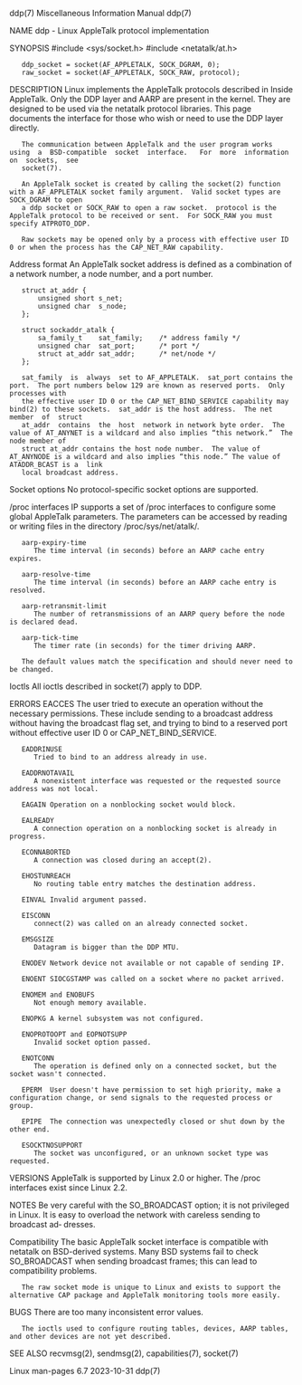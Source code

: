 ddp(7)							       Miscellaneous Information Manual								ddp(7)

NAME
       ddp - Linux AppleTalk protocol implementation

SYNOPSIS
       #include <sys/socket.h>
       #include <netatalk/at.h>

       ddp_socket = socket(AF_APPLETALK, SOCK_DGRAM, 0);
       raw_socket = socket(AF_APPLETALK, SOCK_RAW, protocol);

DESCRIPTION
       Linux  implements  the AppleTalk protocols described in Inside AppleTalk.  Only the DDP layer and AARP are present in the kernel.  They are designed to
       be used via the netatalk protocol libraries.  This page documents the interface for those who wish or need to use the DDP layer directly.

       The communication between AppleTalk and the user program works using  a	BSD-compatible	socket	interface.   For  more	information  on	 sockets,  see
       socket(7).

       An AppleTalk socket is created by calling the socket(2) function with a AF_APPLETALK socket family argument.  Valid socket types are SOCK_DGRAM to open
       a ddp socket or SOCK_RAW to open a raw socket.  protocol is the AppleTalk protocol to be received or sent.  For SOCK_RAW you must specify ATPROTO_DDP.

       Raw sockets may be opened only by a process with effective user ID 0 or when the process has the CAP_NET_RAW capability.

   Address format
       An AppleTalk socket address is defined as a combination of a network number, a node number, and a port number.

	   struct at_addr {
	       unsigned short s_net;
	       unsigned char  s_node;
	   };

	   struct sockaddr_atalk {
	       sa_family_t    sat_family;    /* address family */
	       unsigned char  sat_port;	     /* port */
	       struct at_addr sat_addr;	     /* net/node */
	   };

       sat_family  is  always  set to AF_APPLETALK.  sat_port contains the port.  The port numbers below 129 are known as reserved ports.  Only processes with
       the effective user ID 0 or the CAP_NET_BIND_SERVICE capability may bind(2) to these sockets.  sat_addr is the host address.  The net member  of	struct
       at_addr	contains  the  host  network in network byte order.  The value of AT_ANYNET is a wildcard and also implies “this network.”  The node member of
       struct at_addr contains the host node number.  The value of AT_ANYNODE is a wildcard and also implies “this node.” The value of ATADDR_BCAST is a  link
       local broadcast address.

   Socket options
       No protocol-specific socket options are supported.

   /proc interfaces
       IP supports a set of /proc interfaces to configure some global AppleTalk parameters.  The parameters can be accessed by reading or writing files in the
       directory /proc/sys/net/atalk/.

       aarp-expiry-time
	      The time interval (in seconds) before an AARP cache entry expires.

       aarp-resolve-time
	      The time interval (in seconds) before an AARP cache entry is resolved.

       aarp-retransmit-limit
	      The number of retransmissions of an AARP query before the node is declared dead.

       aarp-tick-time
	      The timer rate (in seconds) for the timer driving AARP.

       The default values match the specification and should never need to be changed.

   Ioctls
       All ioctls described in socket(7) apply to DDP.

ERRORS
       EACCES The  user	 tried	to  execute  an	 operation without the necessary permissions.  These include sending to a broadcast address without having the
	      broadcast flag set, and trying to bind to a reserved port without effective user ID 0 or CAP_NET_BIND_SERVICE.

       EADDRINUSE
	      Tried to bind to an address already in use.

       EADDRNOTAVAIL
	      A nonexistent interface was requested or the requested source address was not local.

       EAGAIN Operation on a nonblocking socket would block.

       EALREADY
	      A connection operation on a nonblocking socket is already in progress.

       ECONNABORTED
	      A connection was closed during an accept(2).

       EHOSTUNREACH
	      No routing table entry matches the destination address.

       EINVAL Invalid argument passed.

       EISCONN
	      connect(2) was called on an already connected socket.

       EMSGSIZE
	      Datagram is bigger than the DDP MTU.

       ENODEV Network device not available or not capable of sending IP.

       ENOENT SIOCGSTAMP was called on a socket where no packet arrived.

       ENOMEM and ENOBUFS
	      Not enough memory available.

       ENOPKG A kernel subsystem was not configured.

       ENOPROTOOPT and EOPNOTSUPP
	      Invalid socket option passed.

       ENOTCONN
	      The operation is defined only on a connected socket, but the socket wasn't connected.

       EPERM  User doesn't have permission to set high priority, make a configuration change, or send signals to the requested process or group.

       EPIPE  The connection was unexpectedly closed or shut down by the other end.

       ESOCKTNOSUPPORT
	      The socket was unconfigured, or an unknown socket type was requested.

VERSIONS
       AppleTalk is supported by Linux 2.0 or higher.  The /proc interfaces exist since Linux 2.2.

NOTES
       Be very careful with the SO_BROADCAST option; it is not privileged in Linux.  It is easy to overload the network with careless sending to broadcast ad‐
       dresses.

   Compatibility
       The basic AppleTalk socket interface is compatible with netatalk on BSD-derived systems.	 Many BSD systems fail	to  check  SO_BROADCAST	 when  sending
       broadcast frames; this can lead to compatibility problems.

       The raw socket mode is unique to Linux and exists to support the alternative CAP package and AppleTalk monitoring tools more easily.

BUGS
       There are too many inconsistent error values.

       The ioctls used to configure routing tables, devices, AARP tables, and other devices are not yet described.

SEE ALSO
       recvmsg(2), sendmsg(2), capabilities(7), socket(7)

Linux man-pages 6.7							  2023-10-31									ddp(7)
